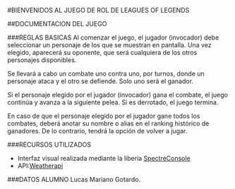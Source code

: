 #BIENVENIDOS AL JUEGO DE ROL DE LEAGUES OF LEGENDS

##DOCUMENTACION DEL JUEGO

###REGLAS BASICAS
Al comenzar el juego, el jugador (invocador) debe seleccionar un personaje de los que se muestran en pantalla. Una vez elegido, aparecerá su oponente, que será cualquiera de los otros personajes disponibles.

Se llevará a cabo un combate uno contra uno, por turnos, donde un personaje ataca y el otro se defiende. Solo uno será el ganador.

Si el personaje elegido por el jugador (invocador) gana el combate, el juego continúa y avanza a la siguiente pelea. Si es derrotado, el juego termina.

En caso de que el personaje elegido por el jugador gane todos los combates, deberá anotar su nombre o alias en el ranking histórico de ganadores. De lo contrario, tendrá la opción de volver a jugar.

###RECURSOS UTILIZADOS
* Interfaz visual realizada mediante la liberia [SpectreConsole](https://spectreconsole.net/widgets/barchart)
* API:[Weatherapi](https://api.weatherapi.com/) 

###DATOS ALUMNO
Lucas Mariano Gotardo.

